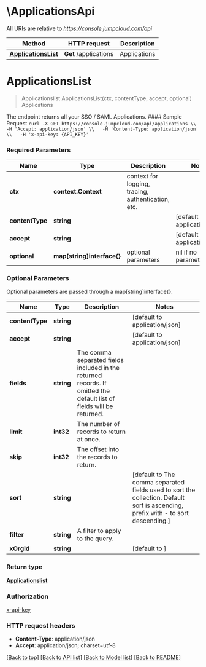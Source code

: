 # \ApplicationsApi

All URIs are relative to *https://console.jumpcloud.com/api*

Method | HTTP request | Description
------------- | ------------- | -------------
[**ApplicationsList**](ApplicationsApi.md#ApplicationsList) | **Get** /applications | Applications


# **ApplicationsList**
> Applicationslist ApplicationsList(ctx, contentType, accept, optional)
Applications

The endpoint returns all your SSO / SAML Applications.  #### Sample Request ``` curl -X GET https://console.jumpcloud.com/api/applications \\   -H 'Accept: application/json' \\   -H 'Content-Type: application/json' \\   -H 'x-api-key: {API_KEY}'  ```

### Required Parameters

Name | Type | Description  | Notes
------------- | ------------- | ------------- | -------------
 **ctx** | **context.Context** | context for logging, tracing, authentication, etc.
  **contentType** | **string**|  | [default to application/json]
  **accept** | **string**|  | [default to application/json]
 **optional** | **map[string]interface{}** | optional parameters | nil if no parameters

### Optional Parameters
Optional parameters are passed through a map[string]interface{}.

Name | Type | Description  | Notes
------------- | ------------- | ------------- | -------------
 **contentType** | **string**|  | [default to application/json]
 **accept** | **string**|  | [default to application/json]
 **fields** | **string**| The comma separated fields included in the returned records. If omitted the default list of fields will be returned. | 
 **limit** | **int32**| The number of records to return at once. | 
 **skip** | **int32**| The offset into the records to return. | 
 **sort** | **string**|  | [default to The comma separated fields used to sort the collection. Default sort is ascending, prefix with - to sort descending.]
 **filter** | **string**| A filter to apply to the query. | 
 **xOrgId** | **string**|  | [default to ]

### Return type

[**Applicationslist**](applicationslist.md)

### Authorization

[x-api-key](../README.md#x-api-key)

### HTTP request headers

 - **Content-Type**: application/json
 - **Accept**: application/json; charset=utf-8

[[Back to top]](#) [[Back to API list]](../README.md#documentation-for-api-endpoints) [[Back to Model list]](../README.md#documentation-for-models) [[Back to README]](../README.md)


